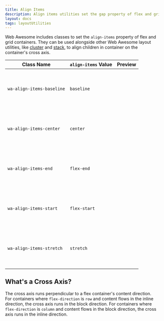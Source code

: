 ```yaml
---
title: Align Items
description: Align items utilities set the gap property of flex and grid containers, like other Web Awesome layout utilities.
layout: docs
tags: layoutUtilities
---
```


<style>
  .preview-wrapper {
    border: var(--wa-border-width-s) dashed var(--wa-color-neutral-border-normal);
    border-radius: var(--wa-border-radius-m);
    min-block-size: 3em;
    padding: var(--wa-space-2xs);
  }
  .preview-block {
    aspect-ratio: 1 / 1;
    background-color: var(--wa-color-neutral-fill-loud);
    border-radius: var(--wa-border-radius-s);
    min-block-size: 1em;
  }
</style>

Web Awesome includes classes to set the `align-items` property of flex and grid containers. They can be used alongside other Web Awesome layout utilities, like [cluster](/docs/layout/cluster) and [stack](/docs/layout/stack), to align children in container on the container's cross axis.

| Class Name                | `align-items` Value | Preview                                                                                                                                  |
| ------------------------- | ------------------- | ---------------------------------------------------------------------------------------------------------------------------------------- |
| `wa-align-items-baseline` | `baseline`          | <div class="wa-cluster wa-align-items-baseline preview-wrapper"><div class="preview-block"></div><div class="preview-block"></div></div> |
| `wa-align-items-center`   | `center`            | <div class="wa-cluster wa-align-items-center preview-wrapper"><div class="preview-block"></div><div class="preview-block"></div></div>   |
| `wa-align-items-end`      | `flex-end`          | <div class="wa-cluster wa-align-items-end preview-wrapper"><div class="preview-block"></div><div class="preview-block"></div></div>      |
| `wa-align-items-start`    | `flex-start`        | <div class="wa-cluster wa-align-items-start preview-wrapper"><div class="preview-block"></div><div class="preview-block"></div></div>    |
| `wa-align-items-stretch`  | `stretch`           | <div class="wa-cluster wa-align-items-stretch preview-wrapper"><div class="preview-block"></div><div class="preview-block"></div></div>  |

## What's a Cross Axis?

The cross axis runs perpendicular to a flex container's content direction. For containers where `flex-direction` is `row` and content flows in the inline direction, the cross axis runs in the block direction. For containers where `flex-direction` is `column` and content flows in the block direction, the cross axis runs in the inline direction.
